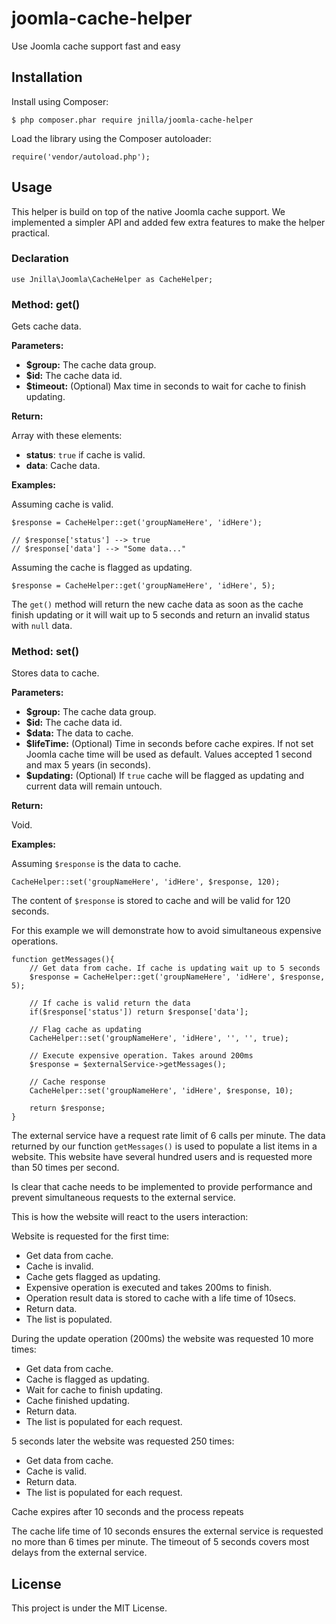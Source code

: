 # joomla-cache-helper

Use Joomla cache support fast and easy

## Installation

Install using Composer:
 
```
$ php composer.phar require jnilla/joomla-cache-helper
```
 
Load the library using the Composer autoloader:

```
require('vendor/autoload.php');
```

## Usage

This helper is build on top of the native Joomla cache support. We implemented a simpler API and added few extra features to make the helper practical.

### Declaration

```
use Jnilla\Joomla\CacheHelper as CacheHelper;
```

### Method: get()

Gets cache data.

**Parameters:**

* **$group:** The cache data group.
* **$id:** The cache data id.
* **$timeout:** (Optional) Max time in seconds to wait for cache to finish updating.

**Return:**

Array with these elements:

* **status**:  ```true``` if cache is valid.
* **data**: Cache data.

**Examples:**

Assuming cache is valid.

```
$response = CacheHelper::get('groupNameHere', 'idHere');

// $response['status'] --> true
// $response['data'] --> "Some data..."
```

Assuming the cache is flagged as updating.

```
$response = CacheHelper::get('groupNameHere', 'idHere', 5);
```

The ```get()``` method will return the new cache data as soon as the cache finish updating or it will wait up to 5 seconds and return an invalid status with ```null``` data.

### Method: set()

Stores data to cache.

**Parameters:**

* **$group:** The cache data group.
* **$id:** The cache data id.
* **$data:** The data to cache.
* **$lifeTime:** (Optional) Time in seconds before cache expires. If not set Joomla cache time will be used as default. Values accepted 1 second and max 5 years (in seconds).
* **$updating:** (Optional) If ```true``` cache will be flagged as updating and current data will remain untouch.

**Return:**

Void.

**Examples:**

Assuming ```$response``` is the data to cache.

```
CacheHelper::set('groupNameHere', 'idHere', $response, 120);
```

The content of  ```$response``` is stored to cache and will be valid for 120 seconds.

For this example we will demonstrate how to avoid simultaneous expensive operations.

```
function getMessages(){
	// Get data from cache. If cache is updating wait up to 5 seconds
	$response = CacheHelper::get('groupNameHere', 'idHere', $response, 5);
	
	// If cache is valid return the data
	if($response['status']) return $response['data'];
	
	// Flag cache as updating
	CacheHelper::set('groupNameHere', 'idHere', '', '', true);
	
	// Execute expensive operation. Takes around 200ms
	$response = $externalService->getMessages();
	
	// Cache response
	CacheHelper::set('groupNameHere', 'idHere', $response, 10);
	
	return $response;
}
```

The external service have a request rate limit of 6 calls per minute. The data returned by our function ```getMessages()``` is used to populate a list items in a website. This website have several hundred users and is requested more than 50 times per second.

Is clear that cache needs to be implemented to provide performance and prevent simultaneous requests to the external service.

This is how the website will react to the users interaction:

Website is requested for the first time:

* Get data from cache.
* Cache is invalid.
* Cache gets flagged as updating.
* Expensive operation is executed and takes 200ms to finish.
* Operation result data is stored to cache with a life time of 10secs.
* Return data.
* The list is populated.

During the update operation (200ms) the website was requested 10 more times:

* Get data from cache.
* Cache is flagged as updating.
* Wait for cache to finish updating.
* Cache finished updating.
* Return data.
* The list is populated for each request.

5 seconds later the website was requested 250 times:

* Get data from cache.
* Cache is valid.
* Return data.
* The list is populated for each request.

Cache expires after 10 seconds and the process repeats

The cache life time of 10 seconds ensures the external service is requested no more than 6 times per minute. The timeout of 5 seconds covers most delays from the external service.

## License

This project is under the MIT License.
